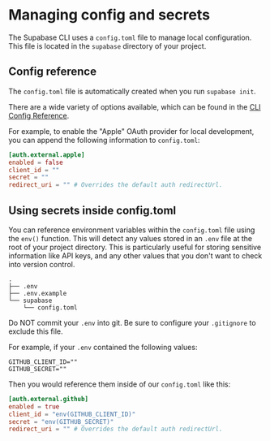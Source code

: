 # Managing config and secrets

The Supabase CLI uses a `config.toml` file to manage local configuration. This file is located in the `supabase` directory of your project.

## Config reference

The `config.toml` file is automatically created when you run `supabase init`.

There are a wide variety of options available, which can be found in the [CLI Config Reference](https://supabase.com/docs/guides/cli/config).

For example, to enable the "Apple" OAuth provider for local development, you can append the following information to `config.toml`:

```toml
[auth.external.apple]
enabled = false
client_id = ""
secret = ""
redirect_uri = "" # Overrides the default auth redirectUrl.
```

## Using secrets inside config.toml

You can reference environment variables within the `config.toml` file using the `env()` function. This will detect any values stored in an `.env` file at the root of your project directory. This is particularly useful for storing sensitive information like API keys, and any other values that you don't want to check into version control.

```
.
├── .env
├── .env.example
└── supabase
    └── config.toml
```

Do NOT commit your `.env` into git. Be sure to configure your `.gitignore` to exclude this file.

For example, if your `.env` contained the following values:

```
GITHUB_CLIENT_ID=""
GITHUB_SECRET=""
```

Then you would reference them inside of our `config.toml` like this:

```toml
[auth.external.github]
enabled = true
client_id = "env(GITHUB_CLIENT_ID)"
secret = "env(GITHUB_SECRET)"
redirect_uri = "" # Overrides the default auth redirectUrl.
```
